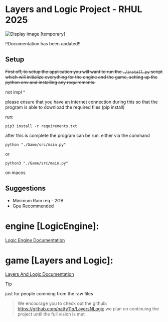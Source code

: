 # Layers and Logic Project - RHUL 2025
[MainImage]: Docs/img/coverImg.png "Mainimage"
![Display image [temporary]][MainImage]

‼️Documentation has been updated‼️

## Setup
~~First off, to setup the application you will want to run the `./install.py` script which will initialize everything for the engine and the game, setting up the python env and installing any requirements.~~

not impl ^

please ensure that you have an internet connection during this so that the program is able to download the required files (pip install)

run:

```
pip3 install -r requirements.txt
```


after this is complete the program can be run. either via the command

```
python "./Game/src/main.py"
```

or 

```
python3 "./Game/src/main.py"
```
on macos

<!-- or by running the `./run.py` file -->

<!-- the final option is to use the mainapp executable (note that this is just to launch the python app and does not contain any compiled code relevant to the runtime of the application) -->



## Suggestions

* Minimum Ram req - 2GB
* Gpu Recommended


# engine [LogicEngine]:
[Logic Engine Documentation](./ApplicationEngine/EngineDocs.md "Logic Engine Documentation")

# game [Layers and Logic]:
[Layers And Logic Documentation](./Game/GameDocs.md "Layers And Logic Documentation")


> [!TIP]
> just for people comming from the raw files

> We encourage you to check out the github:
> https://github.com/natty11q/LayersNLogic
> we plan on continuing the project until the full vision is met
